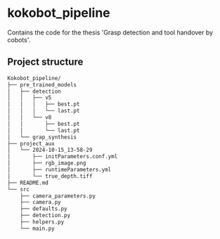 # kokobot_pipeline
Contains the code for the thesis 'Grasp detection and tool handover by cobots'.

## Project structure
```bash
Kokobot_pipeline/ 
├── pre_trained_models
│   ├── detection
│   │   ├── v5
│   │   │   ├── best.pt
│   │   │   └── last.pt
│   │   └── v8
│   │       ├── best.pt
│   │       └── last.pt
│   └── grap_synthesis
├── project_aux
│   └── 2024-10-15_13-58-29
│       ├── initParameters.conf.yml
│       ├── rgb_image.png
│       ├── runtimeParameters.yml
│       └── true_depth.tiff
├── README.md
└── src
    ├── camera_parameters.py
    ├── camera.py
    ├── defaults.py
    ├── detection.py
    ├── helpers.py
    └── main.py
```